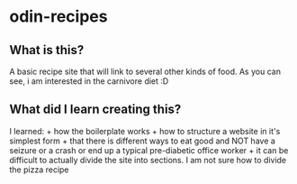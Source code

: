 # odin-recipes

## What is this?
A basic recipe site that will link to several other kinds of food.
As you can see, i am interested in the carnivore diet :D

## What did I learn creating this?

I learned:
    + how the boilerplate works
    + how to structure a website in it's simplest form
    + that there is different ways to eat good and NOT have a seizure or a crash or end up a typical pre-diabetic office worker
    + it can be difficult to actually divide the site into sections. I am not sure how to divide the pizza recipe
